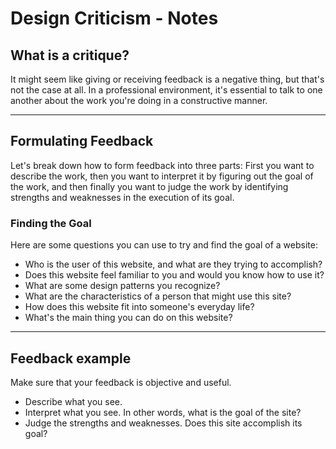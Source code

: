 # Design Criticism - Notes

## What is a critique?

It might seem like giving or receiving feedback is a negative thing, but that's not the case at all. In a professional environment, it's essential to talk to one another about the work you're doing in a constructive manner.

---

## Formulating Feedback

Let's break down how to form feedback into three parts: First you want to describe the work, then you want to interpret it by figuring out the goal of the work, and then finally you want to judge the work by identifying strengths and weaknesses in the execution of its goal.

### **Finding the Goal**

Here are some questions you can use to try and find the goal of a website:

- Who is the user of this website, and what are they trying to accomplish?
- Does this website feel familiar to you and would you know how to use it?
- What are some design patterns you recognize?
- What are the characteristics of a person that might use this site?
- How does this website fit into someone's everyday life?
- What's the main thing you can do on this website?

---

## Feedback example

Make sure that your feedback is objective and useful.

- Describe what you see.
- Interpret what you see. In other words, what is the goal of the site?
- Judge the strengths and weaknesses. Does this site accomplish its goal?
